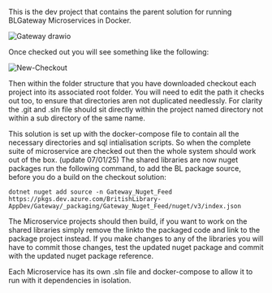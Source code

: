 This is the dev project that contains the parent solution for running BLGateway Microservices in Docker.

![Gateway drawio](https://github.com/thattonBL/BLGatewaySourceLibraries/assets/79150422/9e1f25c2-766e-489c-97a2-9fe0eef83c4d)

Once checked out you will see something like the following:

![New-Checkout](https://github.com/user-attachments/assets/4475c1c6-9903-4e26-aea3-b2811648e96a)

Then within the folder structure that you have downloaded checkout each project into its associated root folder. You will need to edit the path it checks out too, to ensure that directories aren not duplicated needlessly. For clarity the .git and .sln file should sit directly within the project named directory not within a sub directory of the same name.

This solution is set up with the docker-compose file to contain all the necessary directories and sql intialisation scripts. So when the complete suite of microservice are checked out then the whole system should work out of the box.
(update 07/01/25) The shared libraries are now nuget packages run the following command, to add the BL package source, before you do a build on the checkout solution:
```
dotnet nuget add source -n Gateway_Nuget_Feed https://pkgs.dev.azure.com/BritishLibrary-AppDev/Gateway/_packaging/Gateway_Nuget_Feed/nuget/v3/index.json
```
The Microservice projects should then build, if you want to work on the shared libraries simply remove the linkto the packaged code and link to the package project instead.
If you make changes to any of the libraries you will have to commit those changes, test the updated nuget package and commit with the updated nuget package reference.

Each Microservice has its own .sln file and docker-compose to allow it to run with it dependencies in isolation.
